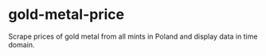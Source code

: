 # gold-metal-price
Scrape prices of gold metal from all mints in Poland and display data in time domain.

